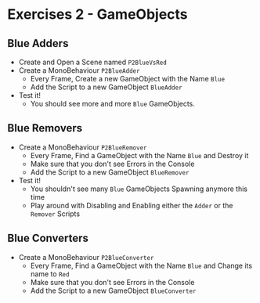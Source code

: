 # Exercises 2 - GameObjects

## Blue Adders

- Create and Open a Scene named `P2BlueVsRed`
- Create a MonoBehaviour `P2BlueAdder`
  - Every Frame, Create a new GameObject with the Name `Blue`
  - Add the Script to a new GameObject `BlueAdder`
- Test it!
  - You should see more and more `Blue` GameObjects.

## Blue Removers
- Create a MonoBehaviour `P2BlueRemover`
  - Every Frame, Find a GameObject with the Name `Blue` and Destroy it
  - Make sure that you don't see Errors in the Console
  - Add the Script to a new GameObject `BlueRemover`
- Test it!
  - You shouldn't see many `Blue` GameObjects Spawning anymore this time
  - Play around with Disabling and Enabling either the `Adder` or the `Remover` Scripts

## Blue Converters
- Create a MonoBehaviour `P2BlueConverter`
  - Every Frame, Find a GameObject with the Name `Blue` and Change its name to `Red`
  - Make sure that you don't see Errors in the Console
  - Add the Script to a new GameObject `BlueConverter`